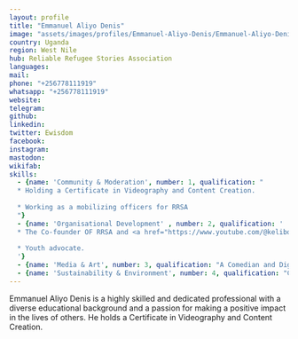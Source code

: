 ```yaml
---
layout: profile
title: "Emmanuel Aliyo Denis"
image: "assets/images/profiles/Emmanuel-Aliyo-Denis/Emmanuel-Aliyo-Denis.png"
country: Uganda
region: West Nile
hub: Reliable Refugee Stories Association
languages:
mail: 
phone: "+256778111919"
whatsapp: "+256778111919"
website: 
telegram: 
github: 
linkedin: 
twitter: Ewisdom
facebook: 
instagram: 
mastodon: 
wikifab: 
skills:
  - {name: 'Community & Moderation', number: 1, qualification: "
  * Holding a Certificate in Videography and Content Creation.
  
  * Working as a mobilizing officers for RRSA
  "}
  - {name: 'Organisational Development' , number: 2, qualification: '
  * The Co-founder OF RRSA and <a href="https://www.youtube.com/@keliboyscomedy211">Keli Boys</a>
  
  * Youth advocate.
  '}
  - {name: 'Media & Art', number: 3, qualification: "A Comedian and Digital Refugee Story Teller"}
  - {name: 'Sustainability & Environment', number: 4, qualification: "Climate Change and Environmental Advocate"}
---
```

Emmanuel Aliyo Denis is a highly skilled and dedicated professional with a diverse educational background and a passion for making a positive impact in the lives of others. He holds a Certificate in Videography and Content Creation.
